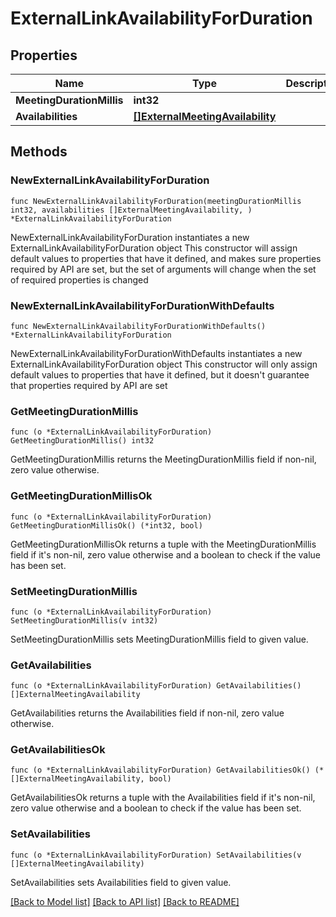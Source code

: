 # ExternalLinkAvailabilityForDuration

## Properties

Name | Type | Description | Notes
------------ | ------------- | ------------- | -------------
**MeetingDurationMillis** | **int32** |  | 
**Availabilities** | [**[]ExternalMeetingAvailability**](ExternalMeetingAvailability.md) |  | 

## Methods

### NewExternalLinkAvailabilityForDuration

`func NewExternalLinkAvailabilityForDuration(meetingDurationMillis int32, availabilities []ExternalMeetingAvailability, ) *ExternalLinkAvailabilityForDuration`

NewExternalLinkAvailabilityForDuration instantiates a new ExternalLinkAvailabilityForDuration object
This constructor will assign default values to properties that have it defined,
and makes sure properties required by API are set, but the set of arguments
will change when the set of required properties is changed

### NewExternalLinkAvailabilityForDurationWithDefaults

`func NewExternalLinkAvailabilityForDurationWithDefaults() *ExternalLinkAvailabilityForDuration`

NewExternalLinkAvailabilityForDurationWithDefaults instantiates a new ExternalLinkAvailabilityForDuration object
This constructor will only assign default values to properties that have it defined,
but it doesn't guarantee that properties required by API are set

### GetMeetingDurationMillis

`func (o *ExternalLinkAvailabilityForDuration) GetMeetingDurationMillis() int32`

GetMeetingDurationMillis returns the MeetingDurationMillis field if non-nil, zero value otherwise.

### GetMeetingDurationMillisOk

`func (o *ExternalLinkAvailabilityForDuration) GetMeetingDurationMillisOk() (*int32, bool)`

GetMeetingDurationMillisOk returns a tuple with the MeetingDurationMillis field if it's non-nil, zero value otherwise
and a boolean to check if the value has been set.

### SetMeetingDurationMillis

`func (o *ExternalLinkAvailabilityForDuration) SetMeetingDurationMillis(v int32)`

SetMeetingDurationMillis sets MeetingDurationMillis field to given value.


### GetAvailabilities

`func (o *ExternalLinkAvailabilityForDuration) GetAvailabilities() []ExternalMeetingAvailability`

GetAvailabilities returns the Availabilities field if non-nil, zero value otherwise.

### GetAvailabilitiesOk

`func (o *ExternalLinkAvailabilityForDuration) GetAvailabilitiesOk() (*[]ExternalMeetingAvailability, bool)`

GetAvailabilitiesOk returns a tuple with the Availabilities field if it's non-nil, zero value otherwise
and a boolean to check if the value has been set.

### SetAvailabilities

`func (o *ExternalLinkAvailabilityForDuration) SetAvailabilities(v []ExternalMeetingAvailability)`

SetAvailabilities sets Availabilities field to given value.



[[Back to Model list]](../README.md#documentation-for-models) [[Back to API list]](../README.md#documentation-for-api-endpoints) [[Back to README]](../README.md)


